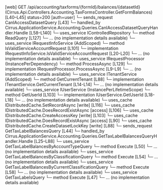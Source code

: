[web] GET /api/accounting/taxforms/{formId}/balances/{datasetId}  (Cirrus.Api.Controllers.Accounting.TaxFormsController.GetFormBalances)  [L40–L45] status=200 [auth=user]
  └─ sends_request CanIAccessDatasetQuery [L43]
    └─ handled_by Cirrus.ApplicationService.Accounting.Queries.CanIAccessDatasetQueryHandler.Handle [L58–L140]
      └─ uses_service IControlledRepository<Dataset>
        └─ method ReadQuery [L127]
          └─ ... (no implementation details available)
      └─ uses_service IRequestInfoService (AddScoped)
        └─ method IsValidServiceAccountRequest [L101]
          └─ implementation IRequestInfoService.IsValidServiceAccountRequest [L20-L20]
          └─ ... (no implementation details available)
      └─ uses_service IRequestProcessor (InstancePerDependency)
        └─ method ProcessAsync [L129]
          └─ implementation IRequestProcessor.ProcessAsync [L9-L9]
          └─ ... (no implementation details available)
      └─ uses_service ITenantService (AddScoped)
        └─ method GetCurrentTenant [L88]
          └─ implementation ITenantService.GetCurrentTenant [L14-L14]
          └─ ... (no implementation details available)
      └─ uses_service IUserService (InstancePerLifetimeScope)
        └─ method GetUserId [L103]
          └─ implementation IUserService.GetUserId [L18-L18]
          └─ ... (no implementation details available)
      └─ uses_cache IDistributedCache.SetRecordAsync [write] [L116]
      └─ uses_cache IDistributedCache.DoesRecordExistAsync [access] [L106]
      └─ uses_cache IDistributedCache.CreateAccessKey [write] [L103]
      └─ uses_cache IDistributedCache.DoesRecordExistAsync [access] [L90]
      └─ uses_cache IDistributedCache.CreateDatasetLockKey [write] [L88]
  └─ sends_request GetTaxLabelBalancesQuery [L44]
    └─ handled_by Cirrus.ApplicationService.Accounting.Queries.GetTaxLabelBalancesQueryHandler.Handle [L25–L88]
      └─ uses_service GetTaxLabelBalancesByAccountTypeQuery
        └─ method Execute [L50]
          └─ ... (no implementation details available)
      └─ uses_service GetTaxLabelBalancesByClassificationQuery
        └─ method Execute [L54]
          └─ ... (no implementation details available)
      └─ uses_service GetTaxLabelBalancesByCurrentClassificationQuery
        └─ method Execute [L58]
          └─ ... (no implementation details available)
      └─ uses_service GetTaxLabelsQuery
        └─ method Execute [L47]
          └─ ... (no implementation details available)


